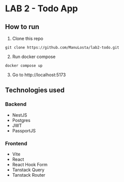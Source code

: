 # LAB 2 - Todo App

## How to run
1. Clone this repo
```
git clone https://github.com/ManuLosta/lab2-todo.git
```
2. Run docker compose
```
docker compose up
```
3. Go to http://localhost:5173

## Technologies used

### Backend
- NestJS
- Postgres
- JWT
- PassportJS

### Frontend
- Vite
- React
- React Hook Form
- Tanstack Query
- Tanstack Router
